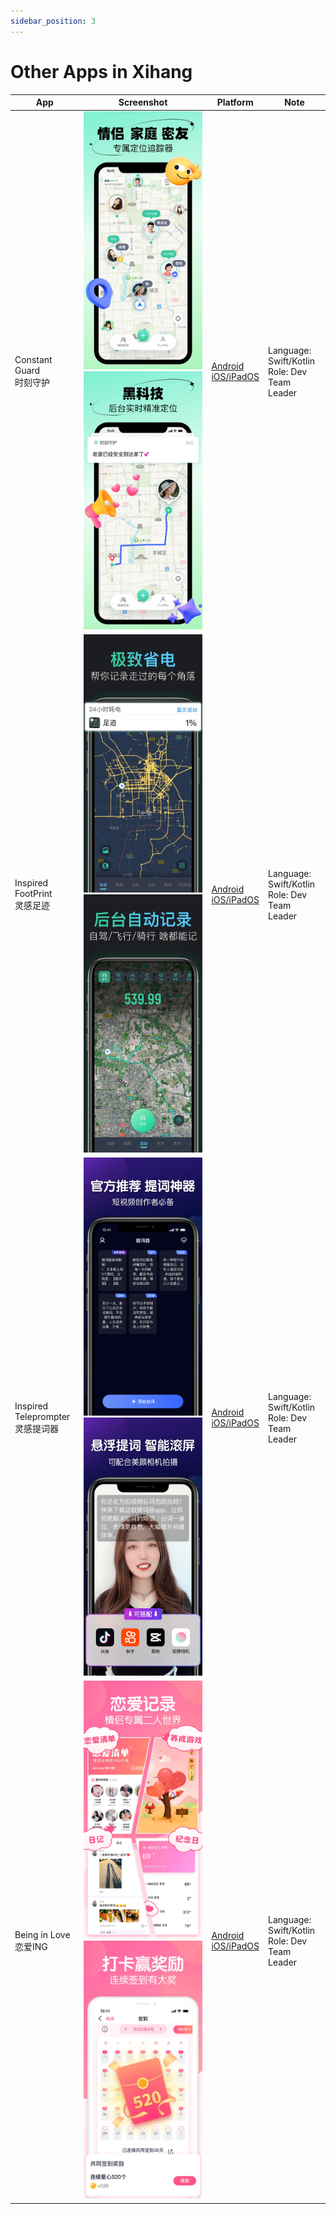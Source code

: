 ```yaml
---
sidebar_position: 3
---
```


# Other Apps in Xihang

| App | Screenshot | Platform | Note |
|----------|----------|----------|----------|
| Constant Guard<br/>时刻守护 | ![screenshot](/img/apps_11_01.jpeg) ![screenshot](/img/apps_11_02.jpeg) | [Android](https://apkpure.com/cn/shi-ke-shou-hu/com.xihang.sksh)<br/>[iOS/iPadOS](https://apps.apple.com/us/app/%E6%97%B6%E5%88%BB%E5%AE%88%E6%8A%A4-%E6%83%85%E4%BE%A3%E5%AE%B6%E5%BA%AD%E6%89%8B%E6%9C%BA%E5%AE%9A%E4%BD%8D%E5%99%A8%E5%AE%9E%E6%97%B6gps/id1451287165) | Language: Swift/Kotlin<br/>Role: Dev Team Leader |
| Inspired FootPrint<br/>灵感足迹 | ![screenshot](/img/apps_12_01.jpeg) ![screenshot](/img/apps_12_02.jpeg) | [Android](https://apkpure.com/cn/zu-ji/com.xihang.footprint)<br/>[iOS/iPadOS](https://apps.apple.com/us/app/footprint-record-travel-tracks/id1539411511) | Language: Swift/Kotlin<br/>Role: Dev Team Leader |
| Inspired Teleprompter<br/>灵感提词器 | ![screenshot](/img/apps_13_01.jpeg) ![screenshot](/img/apps_13_02.jpeg) | [Android](https://apkpure.com/cn/zhuan-ye-ti-ci-qi/com.xihang.teleprompter)<br/>[iOS/iPadOS](https://apps.apple.com/us/app/%E6%8F%90%E8%AF%8D%E5%99%A8-%E7%9B%B4%E6%92%AD%E5%8A%A9%E6%89%8B%E5%8F%A3%E6%92%AD%E7%9F%AD%E8%A7%86%E9%A2%91%E6%8B%8D%E6%91%84%E8%BD%AF%E4%BB%B6/id1513916989) | Language: Swift/Kotlin<br/>Role: Dev Team Leader |
| Being in Love<br/>恋爱ING | ![screenshot](/img/apps_14_01.jpeg) ![screenshot](/img/apps_14_02.jpeg) | [Android](https://apkpure.com/%E6%81%8B%E7%88%B1ing/com.qufaya.couple)<br/>[iOS/iPadOS](https://apps.apple.com/us/app/%E6%81%8B%E7%88%B1ing-%E6%83%85%E4%BE%A3%E5%BF%85%E5%A4%87%E7%88%B1%E6%83%85%E6%97%A5%E8%AE%B0%E8%BD%AF%E4%BB%B6/id1442081643) | Language: Swift/Kotlin<br/>Role: Dev Team Leader |
